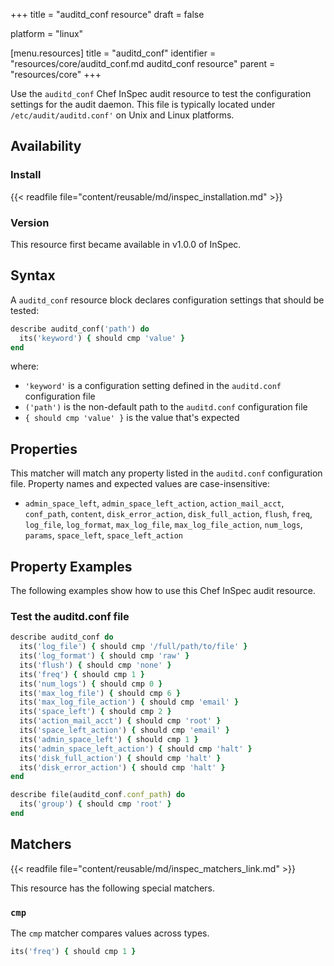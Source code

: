 +++
title = "auditd_conf resource"
draft = false

platform = "linux"

[menu.resources]
    title = "auditd_conf"
    identifier = "resources/core/auditd_conf.md auditd_conf resource"
    parent = "resources/core"
+++

Use the `auditd_conf` Chef InSpec audit resource to test the configuration settings for the audit daemon. This file is typically located under `/etc/audit/auditd.conf'` on Unix and Linux platforms.

## Availability

### Install

{{< readfile file="content/reusable/md/inspec_installation.md" >}}

### Version

This resource first became available in v1.0.0 of InSpec.

## Syntax

A `auditd_conf` resource block declares configuration settings that should be tested:

```ruby
describe auditd_conf('path') do
  its('keyword') { should cmp 'value' }
end
```

where:

- `'keyword'` is a configuration setting defined in the `auditd.conf` configuration file
- `('path')` is the non-default path to the `auditd.conf` configuration file
- `{ should cmp 'value' }` is the value that's expected

## Properties

This matcher will match any property listed in the `auditd.conf` configuration file. Property names and expected values are case-insensitive:

- `admin_space_left`, `admin_space_left_action`, `action_mail_acct`, `conf_path`, `content`, `disk_error_action`, `disk_full_action`, `flush`, `freq`, `log_file`, `log_format`, `max_log_file`, `max_log_file_action`, `num_logs`, `params`, `space_left`, `space_left_action`

## Property Examples

The following examples show how to use this Chef InSpec audit resource.

### Test the auditd.conf file

```ruby
describe auditd_conf do
  its('log_file') { should cmp '/full/path/to/file' }
  its('log_format') { should cmp 'raw' }
  its('flush') { should cmp 'none' }
  its('freq') { should cmp 1 }
  its('num_logs') { should cmp 0 }
  its('max_log_file') { should cmp 6 }
  its('max_log_file_action') { should cmp 'email' }
  its('space_left') { should cmp 2 }
  its('action_mail_acct') { should cmp 'root' }
  its('space_left_action') { should cmp 'email' }
  its('admin_space_left') { should cmp 1 }
  its('admin_space_left_action') { should cmp 'halt' }
  its('disk_full_action') { should cmp 'halt' }
  its('disk_error_action') { should cmp 'halt' }
end

describe file(auditd_conf.conf_path) do
  its('group') { should cmp 'root' }
end
```

## Matchers

{{< readfile file="content/reusable/md/inspec_matchers_link.md" >}}

This resource has the following special matchers.

### `cmp`

The `cmp` matcher compares values across types.

```ruby
its('freq') { should cmp 1 }
```
